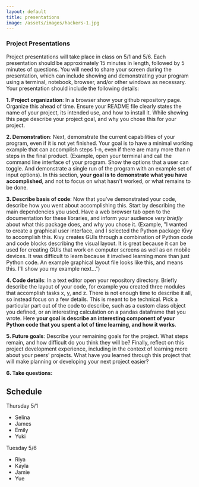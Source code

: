 ```yaml
---
layout: default
title: presentations
image: /assets/images/hackers-1.jpg
---
```



### Project Presentations

Project presentations will take place in class on 5/1 and 5/6. 
Each presentation should be approximately 15 minutes in length, followed
by 5 minutes of questions. You will need to share your screen during 
the presentation, which can include showing and demonstrating your 
program using a terminal, notebook, browser, and/or other windows as
necessary. Your presentation should include the following details:


**1. Project organization**: 
In a browser show your github repository page.
Organize this ahead of time. Ensure your README file clearly states
the name of your project, its intended use, and how to install it. 
While showing this page describe your project goal, and why you chose 
this for your project.


**2. Demonstration**:
Next, demonstrate the current capabilities of your program, even if it is
not yet finished. Your goal is to have a minimal working example that can
accomplish steps 1-n, even if there are many more than n steps in the final
product. (Example, open your terminal and call the command line interface
of your program. Show the options that a user can toggle. And demonstrate
a single run of the program with an example set of input options). In this
section, **your goal is to demonstrate what you have accomplished**, and not 
to focus on what hasn't worked, or what remains to be done. 


**3. Describe basis of code**:
Now that you've demonstrated your code, describe how you went about 
accomplishing this. Start by describing the main dependencies you used.
Have a web browser tab open to the documentation for these libraries, 
and inform your audience *very briefly* about what this package does, 
and why you chose it. (Example, "I wanted to create a 
graphical user interface, and I selected the Python package Kivy to 
accomplish this. Kivy creates GUIs through a combination of Python code
and code blocks describing the visual layout. It is great because it 
can be used for creating GUIs that work on computer screens as well
as on mobile devices. It was difficult to learn because it involved
learning more than just Python code. An example graphical layout file
looks like this, and means this. I'll show you my example next...")


**4. Code details**:
In a text editor open your repository directory. Briefly describe the layout
of your code, for example you created three modules that accomplish tasks
x, y, and z. There is not enough time to describe it all, so instead focus
on a few details. This is meant to be technical. Pick a particular part out
of the code to describe, such as a custom class object you defined, or an 
interesting calculation on a pandas dataframe that you wrote. 
Here **your goal is describe an interesting component of your Python code 
that you spent a lot of time learning, and how it works**. 


**5. Future goals**:
Describe your remaining goals for the project. What steps remain,
and how difficult do you think they will be? Finally, reflect on this
project development experience, including in the context of learning more 
about your peers' projects. What have you learned through this project 
that will make planning or developing your next project easier?

**6. Take questions:**


## Schedule

Thursday 5/1

* Selina
* James
* Emily
* Yuki

Tuesday 5/6

* Riya
* Kayla
* Jamie
* Yue